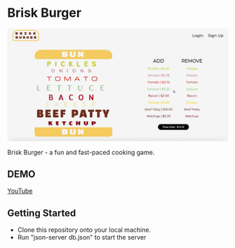 # Brisk Burger
![Landing Page](images/burger.png)

Brisk Burger - a fun and fast-paced cooking game.

## DEMO
[YouTube](https://www.youtube.com/watch?v=8TbHQdB0R08)

## Getting Started
* Clone this repository onto your local machine.
* Run "json-server db.json" to start the server


